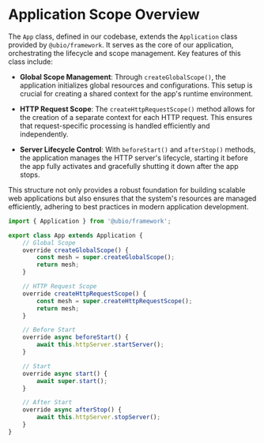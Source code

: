 # Application Scope Overview

The `App` class, defined in our codebase, extends the `Application` class provided by `@ubio/framework`. It serves as the core of our application, orchestrating the lifecycle and scope management. Key features of this class include:

- **Global Scope Management**: Through `createGlobalScope()`, the application initializes global resources and configurations. This setup is crucial for creating a shared context for the app's runtime environment.

- **HTTP Request Scope**: The `createHttpRequestScope()` method allows for the creation of a separate context for each HTTP request. This ensures that request-specific processing is handled efficiently and independently.

- **Server Lifecycle Control**: With `beforeStart()` and `afterStop()` methods, the application manages the HTTP server's lifecycle, starting it before the app fully activates and gracefully shutting it down after the app stops.

This structure not only provides a robust foundation for building scalable web applications but also ensures that the system's resources are managed efficiently, adhering to best practices in modern application development.

```js
import { Application } from '@ubio/framework';

export class App extends Application {
    // Global Scope
    override createGlobalScope() {
        const mesh = super.createGlobalScope();
        return mesh;
    }

    // HTTP Request Scope
    override createHttpRequestScope() {
        const mesh = super.createHttpRequestScope();
        return mesh;
    }

    // Before Start
    override async beforeStart() {
        await this.httpServer.startServer();
    }

    // Start
    override async start() {
        await super.start();
    }

    // After Start
    override async afterStop() {
        await this.httpServer.stopServer();
    }
}
```
